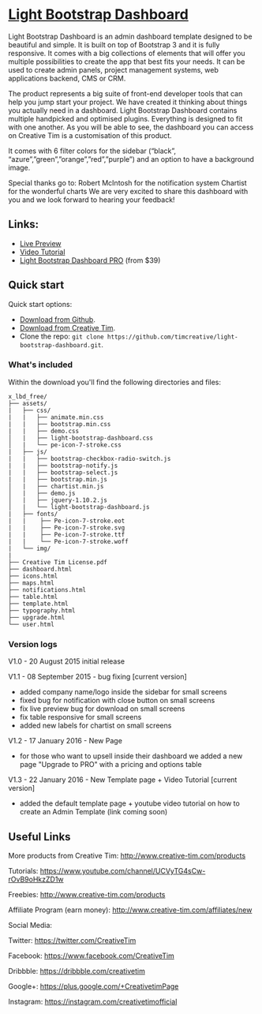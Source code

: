 # [Light Bootstrap Dashboard](http://www.creative-tim.com/product/light-bootstrap-dashboard)

Light Bootstrap Dashboard is an admin dashboard template designed to be beautiful and simple. It is built on top of Bootstrap 3 and it is fully responsive. It comes with a big collections of elements that will offer you multiple possibilities to create the app that best fits your needs. It can be used to create admin panels, project management systems, web applications backend, CMS or CRM.

The product represents a big suite of front-end developer tools that can help you jump start your project. We have created it thinking about things you actually need in a dashboard. Light Bootstrap Dashboard contains multiple handpicked and optimised plugins. Everything is designed to fit with one another. As you will be able to see, the dashboard you can access on Creative Tim is a customisation of this product.

It comes with 6 filter colors for the sidebar (“black”, “azure”,”green”,”orange”,”red”,”purple”) and an option to have a background image.

Special thanks go to:
Robert McIntosh for the notification system
Chartist for the wonderful charts
We are very excited to share this dashboard with you and we look forward to hearing your feedback!

## Links:

+ [Live Preview](http://demos.creative-tim.com/light-bootstrap-dashboard)
+ [Video Tutorial](https://www.youtube.com/watch?v=c3M3NQtFyqM)
+ [Light Bootstrap Dashboard PRO](http://www.creative-tim.com/product/light-bootstrap-dashboard-pro) (from $39)

## Quick start

Quick start options:

- [Download from Github](https://github.com/timcreative/light-bootstrap-dashboard/releases/tag/v1.3).
- [Download from Creative Tim](http://www.creative-tim.com/product/light-bootstrap-dashboard).
- Clone the repo: `git clone https://github.com/timcreative/light-bootstrap-dashboard.git`.


### What's included

Within the download you'll find the following directories and files:

```
x_lbd_free/
├── assets/
|   ├── css/
|   |   ├── animate.min.css
|   |   ├── bootstrap.min.css
|   |   ├── demo.css
│   |   ├── light-bootstrap-dashboard.css
│   |   └── pe-icon-7-stroke.css
|   ├── js/
|   |   ├── bootstrap-checkbox-radio-switch.js
|   |   ├── bootstrap-notify.js
|   |   ├── bootstrap-select.js
|   |   ├── bootstrap.min.js
│   |   ├── chartist.min.js
│   |   ├── demo.js
│   |   ├── jquery-1.10.2.js
│   |   └── light-bootstrap-dashboard.js
|   ├── fonts/
|   |    ├── Pe-icon-7-stroke.eot
|   |    ├── Pe-icon-7-stroke.svg
|   |    ├── Pe-icon-7-stroke.ttf
|   |    └── Pe-icon-7-stroke.woff
|   └── img/
|
├── Creative Tim License.pdf
├── dashboard.html
├── icons.html
├── maps.html
├── notifications.html
├── table.html
├── template.html
├── typography.html
├── upgrade.html
└── user.html

```

### Version logs

V1.0 - 20 August 2015 initial release

V1.1 - 08 September 2015 - bug fixing [current version]
- added company name/logo inside the sidebar for small screens
- fixed bug for notification with close button on small screens
- fix live preview bug for download on small screens
- fix table responsive for small screens
- added new labels for chartist on small screens

V1.2 - 17 January 2016 - New Page
- for those who want to upsell inside their dashboard we added a new page "Upgrade to PRO" with a pricing and options table

V1.3 - 22 January 2016 - New Template page + Video Tutorial [current version]
- added the default template page + youtube video tutorial on how to create an Admin Template (link coming soon)


## Useful Links

More products from Creative Tim: <http://www.creative-tim.com/products>

Tutorials: <https://www.youtube.com/channel/UCVyTG4sCw-rOvB9oHkzZD1w>

Freebies: <http://www.creative-tim.com/products>

Affiliate Program (earn money): <http://www.creative-tim.com/affiliates/new>

Social Media:

Twitter: <https://twitter.com/CreativeTim>

Facebook: <https://www.facebook.com/CreativeTim>

Dribbble: <https://dribbble.com/creativetim>

Google+: <https://plus.google.com/+CreativetimPage>

Instagram: <https://instagram.com/creativetimofficial>
